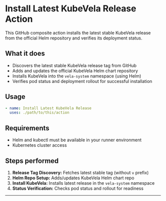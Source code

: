 # Install Latest KubeVela Release Action

This GitHub composite action installs the latest stable KubeVela release from the official Helm repository and verifies its deployment status.

## What it does

- Discovers the latest stable KubeVela release tag from GitHub
- Adds and updates the official KubeVela Helm chart repository
- Installs KubeVela into the `vela-system` namespace (using Helm)
- Verifies pod status and deployment rollout for successful installation

## Usage

```yaml
- name: Install Latest KubeVela Release
  uses: ./path/to/this/action
```

## Requirements

- Helm and kubectl must be available in your runner environment
- Kubernetes cluster access

## Steps performed

1. **Release Tag Discovery:** Fetches latest stable tag (without `v` prefix)
2. **Helm Repo Setup:** Adds/updates KubeVela Helm chart repo
3. **Install KubeVela:** Installs latest release in the `vela-system` namespace
4. **Status Verification:** Checks pod status and rollout for readiness

---

